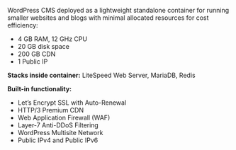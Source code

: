 WordPress CMS deployed as a lightweight standalone container for running smaller websites and blogs with minimal allocated resources for cost efficiency:

* 4 GB RAM, 12 GHz CPU
* 20 GB disk space
* 200 GB CDN
* 1 Public IP

**Stacks inside container:** LiteSpeed Web Server, MariaDB, Redis

**Built-in functionality:**

* Let’s Encrypt SSL with Auto-Renewal
* HTTP/3 Premium CDN
* Web Application Firewall (WAF)
* Layer-7 Anti-DDoS Filtering
* WordPress Multisite Network
* Public IPv4 and Public IPv6
